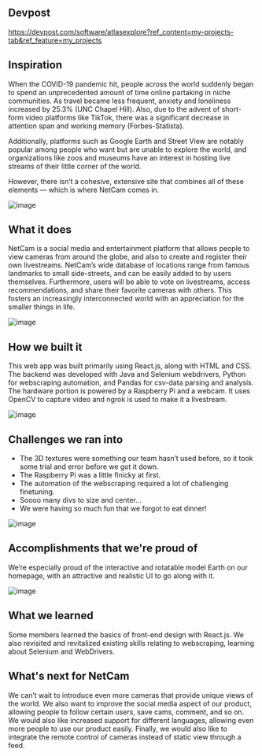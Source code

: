 ## Devpost
https://devpost.com/software/atlasexplore?ref_content=my-projects-tab&ref_feature=my_projects

## Inspiration

When the COVID-19 pandemic hit, people across the world suddenly began to spend an unprecedented amount of time online partaking in niche communities. As travel became less frequent, anxiety and loneliness increased by 25.3% (UNC Chapel Hill). Also, due to the advent of short-form video platforms like TikTok, there was a significant decrease in attention span and working memory (Forbes-Statista).

Additionally, platforms such as Google Earth and Street View are notably popular among people who want but are unable to explore the world, and organizations like zoos and museums have an interest in hosting live streams of their little corner of the world.

However, there isn’t a cohesive, extensive site that combines all of these elements — which is where NetCam comes in. 

![image](https://github.com/SidharthBhatt/netcam/assets/81537231/6cf107ab-d995-4310-865b-b45e0185be65)


## What it does

NetCam is a social media and entertainment platform that allows people to view cameras from around the globe, and also to create and register their own livestreams. NetCam’s wide database of locations range from famous landmarks to small side-streets, and can be easily added to by users themselves. Furthermore, users will be able to vote on livestreams, access recommendations, and share their favorite cameras with others. This fosters an increasingly interconnected world with an appreciation for the smaller things in life. 

![image](https://github.com/SidharthBhatt/netcam/assets/81537231/12ee3a2e-bd80-47ec-9aea-a071213b4ea6)

## How we built it

This web app was built primarily using React.js, along with HTML and CSS. The backend was developed with Java and Selenium webdrivers, Python for webscraping automation, and Pandas for csv-data parsing and analysis. The hardware portion is powered by a Raspberry Pi and a webcam. It uses OpenCV to capture video and ngrok is used to make it a livestream. 

![image](https://github.com/SidharthBhatt/netcam/assets/81537231/7c22cfcc-412b-472f-82b9-7d64b742ad17)

## Challenges we ran into

- The 3D textures were something our team hasn’t used before, so it took some trial and error before we got it down.
- The Raspberry Pi was a little finicky at first.
- The automation of the webscraping required a lot of challenging finetuning.
- Soooo many divs to size and center…
- We were having so much fun that we forgot to eat dinner!


![image](https://github.com/SidharthBhatt/netcam/assets/81537231/b6634672-815b-4a3f-9b4e-24b07e5e01cf)


## Accomplishments that we're proud of

We’re especially proud of the interactive and rotatable model Earth on our homepage, with an attractive and realistic UI to go along with it.

![image](https://github.com/SidharthBhatt/netcam/assets/81537231/e9ed422e-0a3c-469c-b8b3-8e008c8ffe64)

## What we learned

Some members learned the basics of front-end design with React.js. We also revisited and revitalized existing skills relating to webscraping, learning about Selenium and WebDrivers.

## What's next for NetCam

We can’t wait to introduce even more cameras that provide unique views of the world. We also want to improve the social media aspect of our product, allowing people to follow certain users, save cams, comment, and so on. We would also like increased support for different languages, allowing even more people to use our product easily. Finally, we would also like to integrate the remote control of cameras instead of static view through a feed. 



